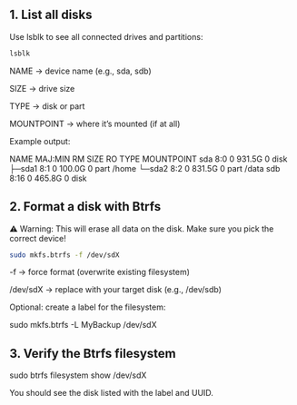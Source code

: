 ## 1. List all disks

Use lsblk to see all connected drives and partitions:
```bash
lsblk
```

NAME → device name (e.g., sda, sdb)

SIZE → drive size

TYPE → disk or part

MOUNTPOINT → where it’s mounted (if at all)

Example output:

NAME   MAJ:MIN RM   SIZE RO TYPE MOUNTPOINT
sda      8:0    0 931.5G  0 disk 
├─sda1   8:1    0 100.0G  0 part /home
└─sda2   8:2    0 831.5G  0 part /data
sdb      8:16   0 465.8G  0 disk

## 2. Format a disk with Btrfs

⚠️ Warning: This will erase all data on the disk. Make sure you pick the correct device!
```bash
sudo mkfs.btrfs -f /dev/sdX
```


-f → force format (overwrite existing filesystem)

/dev/sdX → replace with your target disk (e.g., /dev/sdb)

Optional: create a label for the filesystem:

sudo mkfs.btrfs -L MyBackup /dev/sdX

## 3. Verify the Btrfs filesystem
sudo btrfs filesystem show /dev/sdX


You should see the disk listed with the label and UUID.